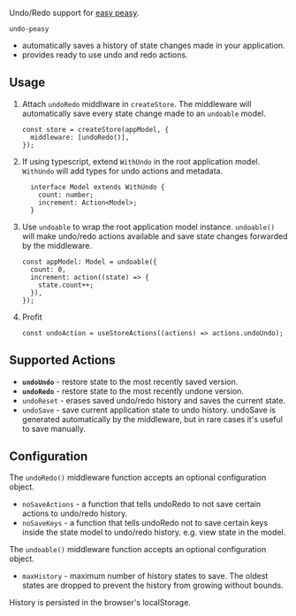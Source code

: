 Undo/Redo support for [easy peasy](https://easy-peasy.now.sh/). 

`undo-peasy` 
* automatically saves a history of state changes made in your application. 
* provides ready to use undo and redo actions.

## Usage

1. Attach `undoRedo` middlware in `createStore`. 
The middleware will automatically save every state change made to an `undoable` model.
    ```
    const store = createStore(appModel, {
      middleware: [undoRedo()],
    });
    ```
1. If using typescript, extend `WithUndo` in the root application model. 
`WithUndo` will add types for undo actions and metadata.
    ```
      interface Model extends WithUndo {
        count: number;
        increment: Action<Model>;
      }
    ```
1. Use `undoable` to wrap the root application model instance. 
`undoable()` will make undo/redo actions available and save state changes forwarded by the middleware.
    ```
    const appModel: Model = undoable({
      count: 0,
      increment: action((state) => {
        state.count++;
      }),
    });
    ```
1. Profit
    ```
    const undoAction = useStoreActions((actions) => actions.undoUndo);
    ```


## Supported Actions
* **`undoUndo`** - restore state to the most recently saved version.
* **`undoRedo`** - restore state to the most recently undone version.
* `undoReset` - erases saved undo/redo history and saves the current state.
* `undoSave` - save current application state to undo history. 
undoSave is generated automatically by the middleware, but in rare cases it's useful to save manually.

## Configuration
The `undoRedo()` middleware function accepts an optional configuration object.
* `noSaveActions` - a function that tells undoRedo to not save certain actions to undo/redo history.
* `noSaveKeys` - a function that tells undoRedo not to save certain keys inside the state model 
to undo/redo history. e.g. view state in the model.

The `undoable()` middleware function accepts an optional configuration object.
* `maxHistory` - maximum number of history states to save. The oldest states are dropped to prevent the history from growing without bounds.



History is persisted in the browser's localStorage.